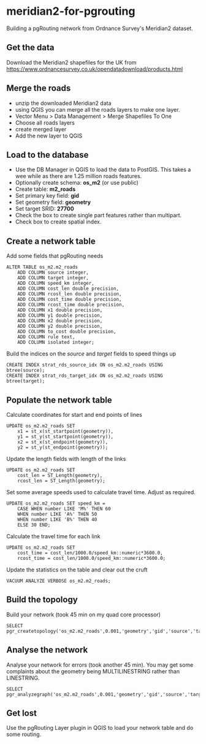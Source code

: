 # meridian2-for-pgrouting
Building a pgRouting network from Ordnance Survey's Meridian2 dataset.

Get the data
------------

Download the Meridian2 shapefiles for the UK from https://www.ordnancesurvey.co.uk/opendatadownload/products.html

Merge the roads
---------------

+ unzip the downloaded Meridian2 data
+ using QGIS you can merge all the roads layers to make one layer.
+ Vector Menu > Data Management > Merge Shapefiles To One
+ Choose all roads layers
+ create merged layer
+ Add the new layer to QGIS 

Load to the database
--------------------

+ Use the DB Manager in QGIS to load the data to PostGIS.  This takes a wee while as there are 1.25 million roads features.
+ Optionally create schema: **os_m2** (or use public)
+ Create table: **m2_roads**
+ Set primary key field: **gid**
+ Set geometry field: **geometry**
+ Set target SRID: **27700**
+ Check the box to create single part features rather than multipart.
+ Check box to create spatial index.

Create a network table
----------------------

Add some fields that pgRouting needs

	ALTER TABLE os_m2.m2_roads
		ADD COLUMN source integer,
		ADD COLUMN target integer,
		ADD COLUMN speed_km integer,
		ADD COLUMN cost_len double precision,
		ADD COLUMN rcost_len double precision,
		ADD COLUMN cost_time double precision,
		ADD COLUMN rcost_time double precision,
		ADD COLUMN x1 double precision,
		ADD COLUMN y1 double precision,
		ADD COLUMN x2 double precision,
		ADD COLUMN y2 double precision,
		ADD COLUMN to_cost double precision,
		ADD COLUMN rule text,
		ADD COLUMN isolated integer;

Build the indices on the *source* and *target* fields to speed things up		
		
	CREATE INDEX strat_rds_source_idx ON os_m2.m2_roads USING btree(source);
	CREATE INDEX strat_rds_target_idx ON os_m2.m2_roads USING btree(target);

Populate the network table
--------------------------

Calculate coordinates for start and end points of lines	
	
	UPDATE os_m2.m2_roads SET 
		x1 = st_x(st_startpoint(geometry)),
		y1 = st_y(st_startpoint(geometry)),
		x2 = st_x(st_endpoint(geometry)),
		y2 = st_y(st_endpoint(geometry));

Update the length fields with length of the links			
			
	UPDATE os_m2.m2_roads SET
		cost_len = ST_Length(geometry),
		rcost_len = ST_Length(geometry);

Set some average speeds used to calculate travel time.  Adjust as required.		
		
	UPDATE os_m2.m2_roads SET speed_km =
		CASE WHEN number LIKE 'M%' THEN 60
		WHEN number LIKE 'A%' THEN 50
		WHEN number LIKE 'B%' THEN 40
		ELSE 30 END;

Calculate the travel time for each link			
		
	UPDATE os_m2.m2_roads SET
		cost_time = cost_len/1000.0/speed_km::numeric*3600.0,
		rcost_time = cost_len/1000.0/speed_km::numeric*3600.0; 

Update the statistics on the table and clear out the cruft		
		
	VACUUM ANALYZE VERBOSE os_m2.m2_roads;

Build the topology
------------------

Build your network (took 45 min on my quad core processor)
	
	SELECT pgr_createtopology('os_m2.m2_roads',0.001,'geometry','gid','source','target');

Analyse the network
-------------------

Analyse your network for errors (took another 45 min).  You may get some complaints about the geometry being MULTILINESTRING rather than LINESTRING.	
	
	SELECT pgr_analyzegraph('os_m2.m2_roads',0.001,'geometry','gid','source','target');
	
Get lost
--------

Use the pgRouting Layer plugin in QGIS to load your network table and do some routing.
